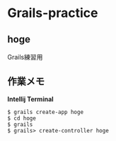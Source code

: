# Grails-practice

## hoge

Grails練習用

## 作業メモ

**Intellij Terminal**
```
$ grails create-app hoge
$ cd hoge
$ grails
$ grails> create-controller hoge
```
